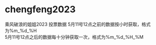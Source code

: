 # chengfeng2023
乘风破浪的姐姐2023 投票数据
5月11号12点之前的数据按小时获取，格式为%m_%d_%H  
5月11号12点之后的数据每十分钟获取一次，格式为%m_%d_%H_%M